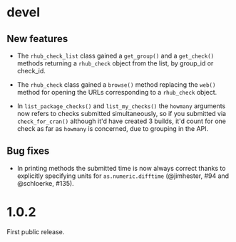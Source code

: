 # devel

## New features

* The `rhub_check_list` class gained a `get_group()` and a `get_check()` methods returning a `rhub_check` object from the list, by group_id or check_id.

* The `rhub_check` class gained a `browse()` method replacing the `web()` method for opening the URLs corresponding to a `rhub_check` object.

* In `list_package_checks()` and `list_my_checks()` the `howmany` arguments now refers to checks submitted simultaneously, so if you submitted via `check_for_cran()` although it'd have created 3 builds, it'd count for one check as far as `howmany` is concerned, due to grouping in the API.

## Bug fixes

* In printing methods the submitted time is now always correct thanks to explicitly specifying units for `as.numeric.difftime` (@jimhester, #94 and @schloerke, #135).

# 1.0.2

First public release.
